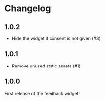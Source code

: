 # Changelog

## 1.0.2

* Hide the widget if consent is not given (#3)

## 1.0.1

* Remove unused static assets (#1)

## 1.0.0

First release of the feedback widget!
